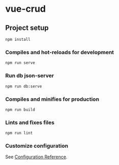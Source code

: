 # vue-crud

## Project setup
```
npm install
```

### Compiles and hot-reloads for development
```
npm run serve
```
### Run db json-server
```
npm run db:serve
```
### Compiles and minifies for production
```
npm run build
```

### Lints and fixes files
```
npm run lint
```

### Customize configuration
See [Configuration Reference](https://cli.vuejs.org/config/).
